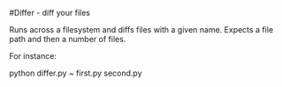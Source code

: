 #Differ - diff your files

Runs across a filesystem and diffs files with a given name. Expects a file path and then a number of files.

For instance:

python differ.py ~ first.py second.py
